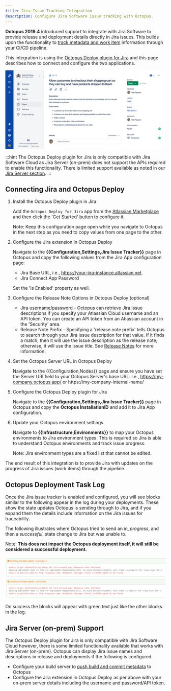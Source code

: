```yaml
---
title: Jira Issue Tracking Integration
description: Configure Jira Software issue tracking with Octopus.
---
```


**Octopus 2019.4** introduced support to integrate with Jira Software to provide release and deployment details directly in Jira issues. This builds upon the functionality to [track metadata and work item](/docs/api-and-integration/metadata/index.md) information through your CI/CD pipeline.

This integration is using the [Octopus Deploy plugin for Jira](https://marketplace.atlassian.com/apps/1220376/octopus-deploy-for-jira) and this page describes how to connect and configure the two applications. 

![Jira Deployments](jira-deployment.png "width=500")

:::hint
The Octopus Deploy plugin for Jira is only compatible with Jira Software Cloud as Jira Server (on-prem) does not support the APIs required to enable this functionality. There is limited support available as noted in our [Jira Server section](#jira-server-on-prem-support).
:::

## Connecting Jira and Octopus Deploy

1. Install the Octopus Deploy plugin in Jira

    Add the `Octopus Deploy for Jira` app from the [Atlassian Marketplace](https://marketplace.atlassian.com/apps/1220376/octopus-deploy-for-jira) and then click the 'Get Started' button to configure it.

    Note: Keep this configuration page open while you navigate to Octopus in the next step as you need to copy values from one page to the other.

1. Configure the Jira extension in Octopus Deploy

    Navigate to the **{{Configuration,Settings,Jira Issue Tracker}}** page in Octopus and copy the following values from the Jira App configuration page:

    - Jira Base URL, i.e., https://your-jira-instance.atlassian.net.
    - Jira Connect App Password 

    Set the 'Is Enabled' property as well.

1. Configure the Release Note Options in Octopus Deploy (optional)

    - Jira username/password - Octopus can retrieve Jira Issue descriptions if you specify your Atlassian Cloud username and an API token. You can create an API token from an Atlassian account in the 'Security' area.
    - Release Note Prefix - Specifying a 'release note prefix' tells Octopus to search through your Jira issue description for that value. If it finds a match, then it will use the issue description as the release note; otherwise, it will use the issue title. See [Release Notes](/docs/api-and-integration/metadata/release-notes-templates.md) for more information.

1. Set the Octopus Server URL in Octopus Deploy

    Navigate to the {{Configuration,Nodes}} page and ensure you have set the Server URI field to your Octopus Server's base URL. i.e., https://my-company.octopus.app/ or https://my-company-internal-name/

1. Configure the Octopus Deploy plugin for Jira

    Navigate to the **{{Configuration,Settings,Jira Issue Tracker}}** page in Octopus and copy the **Octopus InstallationID** and add it to Jira App configuration.

1. Update your Octopus environment settings

    Navigate to **{{Infrastructure,Environments}}** to map your Octopus environments to Jira environment types. This is required so Jira is able to understand Octopus environments and track issue progress. 
    
    Note: Jira environment types are a fixed list that cannot be edited. 

The end result of this integration is to provide Jira with updates on the progress of Jira issues (work items) through the pipeline.

## Octopus Deployment Task Log

Once the Jira issue tracker is enabled and configured, you will see blocks similar to the following appear in the log during your deployments. These show the state updates Octopus is sending through to Jira, and if you expand them the details include information on the Jira issues for traceability.

The following illustrates where Octopus tried to send an _in_progress_, and then a _successful_, state change to Jira but was unable to. 

Note: **This does not impact the Octopus deployment itself, it will still be considered a successful deployment.**

![Deployment task log](deploy-task-log.png)

On success the blocks will appear with green text just like the other blocks in the log.

## Jira Server (on-prem) Support

The Octopus Deploy plugin for Jira is only compatible with Jira Software Cloud however, there is some limited functionality available that works with Jira Server (on-prem). Octopus can display Jira issue names and descriptions in release and deployments if the following is configured. 

* Configure your build server to [push build and commit metadata](/docs/api-and-integration/metadata/index.md) to Octopus 
* Configure the Jira extension in Octopus Deploy as per above with your on-prem server details including the username and password/API token. 
